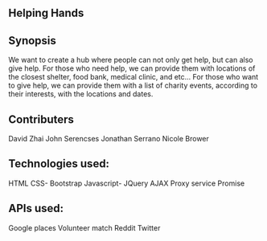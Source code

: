 ## Helping Hands

## Synopsis

We want to create a hub where people can not only get help, but can also give help.
For those who need help, we can provide them with locations of the closest shelter, food bank, medical clinic, and etc...
For those who want to give help, we can provide them with a list of charity events, according to their interests, with the locations and dates.

## Contributers

David Zhai
John Serencses
Jonathan Serrano
Nicole Brower

## Technologies used:

HTML
CSS- Bootstrap
Javascript- JQuery
			AJAX
Proxy service
Promise

## APIs used:

Google places
Volunteer match
Reddit
Twitter